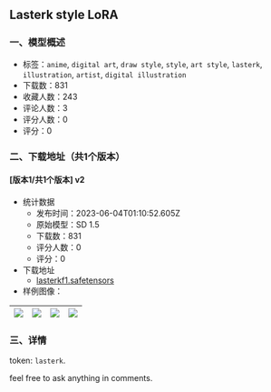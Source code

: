 ## Lasterk style LoRA
### 一、模型概述

- 标签：`anime`, `digital art`, `draw style`, `style`, `art style`, `lasterk`, `illustration`, `artist`, `digital illustration`
- 下载数：831
- 收藏人数：243
- 评论人数：3
- 评分人数：0
- 评分：0

### 二、下载地址（共1个版本）

#### [版本1/共1个版本] v2

- 统计数据
  - 发布时间：2023-06-04T01:10:52.605Z
  - 原始模型：SD 1.5
  - 下载数：831
  - 评分人数：0
  - 评分：0
- 下载地址
  - [lasterkf1.safetensors](https://civitai.com/api/download/models/18536)
- 样例图像：

| <img src="https://image.civitai.com/xG1nkqKTMzGDvpLrqFT7WA/aa541d4c-56f9-45a8-240f-0273f6b3ce00/width=450/536834.jpeg" /> | <img src="https://image.civitai.com/xG1nkqKTMzGDvpLrqFT7WA/b94e3026-3dce-4955-ef07-8ec7b3946700/width=450/243637.jpeg" /> | <img src="https://image.civitai.com/xG1nkqKTMzGDvpLrqFT7WA/72e24e7e-bf7b-4b9d-5236-25af5b99d500/width=450/194144.jpeg" /> | <img src="https://image.civitai.com/xG1nkqKTMzGDvpLrqFT7WA/54e974e0-8131-4b68-6a8b-dbf93c081e00/width=450/191791.jpeg" /> |
| ---- | ---- | ---- | ---- |


### 三、详情
<p>token: <code>lasterk</code>.</p><p>feel free to ask anything in comments.</p>